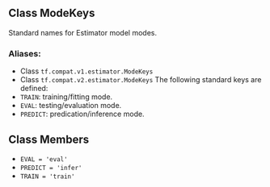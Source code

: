## Class ModeKeys
Standard names for Estimator model modes.
### Aliases:
- Class `tf.compat.v1.estimator.ModeKeys`
- Class `tf.compat.v2.estimator.ModeKeys`
The following standard keys are defined:
- `TRAIN`: training/fitting mode.
- `EVAL`: testing/evaluation mode.
- `PREDICT`: predication/inference mode.
## Class Members
- `EVAL = 'eval'`
- `PREDICT = 'infer'`
- `TRAIN = 'train'`
